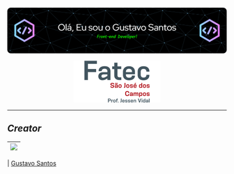 <p align="center"><img src="https://github.com/gustavols/gustavols/blob/main/github-header-image.png" width="900px;"/></p>
<p align="center"><img src="https://github.com/drisabelles/bertoti/blob/main/IHC/images/fatec-logo.png" width="200px;"/></p>




<hr>

## *Creator*

| [<img src="https://avatars.githubusercontent.com/u/55259166?v=4" width="75px;"/>](https://github.com/gustavols) |
| :------------------------------------------------------------------------------------------------------------------------: |

| [Gustavo Santos](https://github.com/gustavols)

